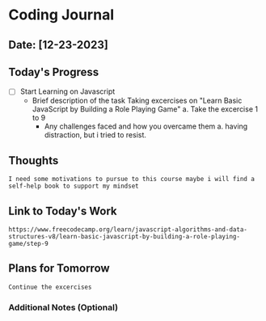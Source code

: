 # Coding Journal

## Date: [12-23-2023]

## Today's Progress

- [ ] Start Learning on Javascript
  - Brief description of the task
    Taking excercises on "Learn Basic JavaScript by Building a Role Playing Game"
    a. Take the excercise 1 to 9
    - Any challenges faced and how you overcame them
      a. having distraction, but i tried to resist.

## Thoughts

    I need some motivations to pursue to this course maybe i will find a self-help book to support my mindset

## Link to Today's Work

    https://www.freecodecamp.org/learn/javascript-algorithms-and-data-structures-v8/learn-basic-javascript-by-building-a-role-playing-game/step-9

## Plans for Tomorrow

    Continue the excercises

### Additional Notes (Optional)
